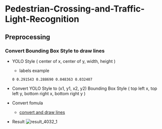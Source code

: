 # Pedestrian-Crossing-and-Traffic-Light-Recognition


## Preprocessing

### Convert Bounding Box Style to draw lines
* YOLO Style
  ( center of x, center of y, width, height )
  * labels example
  ```
  0 0.291543 0.288690 0.048363 0.032407
  ```
* Convert YOLO Style to (x1, y1, x2, y2) Bounding Box Style
  ( top left x, top left y, bottom right x, bottom right y )
  

* Convert fomula
  * [convert and draw lines]()
* Result
  ![result_4032_1](https://user-images.githubusercontent.com/68395698/124228912-d35a3f00-db47-11eb-8b3c-15c1715c9af6.jpg)

 
